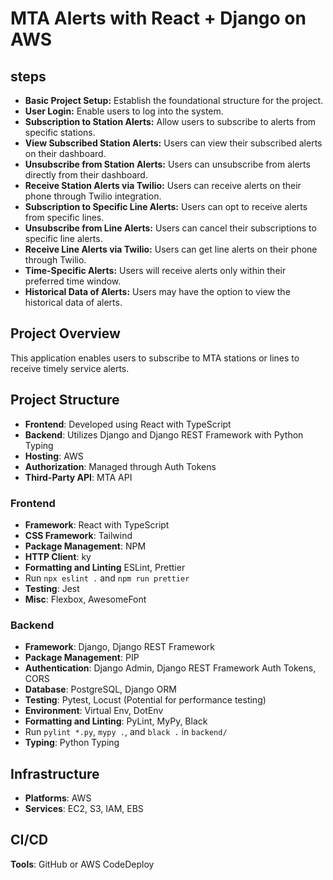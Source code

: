 # MTA Alerts with React + Django on AWS

## steps

- **Basic Project Setup:** Establish the foundational structure for the project.
- **User Login:** Enable users to log into the system.
- **Subscription to Station Alerts:** Allow users to subscribe to alerts from specific stations.
- **View Subscribed Station Alerts:** Users can view their subscribed alerts on their dashboard.
- **Unsubscribe from  Station Alerts:** Users can unsubscribe from alerts directly from their dashboard.
- **Receive Station Alerts via Twilio:** Users can receive alerts on their phone through Twilio integration.
- **Subscription to Specific Line Alerts:** Users can opt to receive alerts from specific lines.
- **Unsubscribe from Line Alerts:** Users can cancel their subscriptions to specific line alerts.
- **Receive Line Alerts via Twilio:** Users can get line alerts on their phone through Twilio.
- **Time-Specific Alerts:** Users will receive alerts only within their preferred time window.
- **Historical Data of Alerts:** Users may have the option to view the historical data of alerts. 

## Project Overview 
This application enables users to subscribe to MTA stations or lines to receive timely service alerts.


## Project Structure

- **Frontend**: Developed using React with TypeScript
- **Backend**: Utilizes Django and Django REST Framework with Python Typing
- **Hosting**: AWS
- **Authorization**: Managed through Auth Tokens
- **Third-Party API**: MTA API

### Frontend

- **Framework**: React with TypeScript
- **CSS Framework**: Tailwind
- **Package Management**: NPM
- **HTTP Client**: ky
- **Formatting and Linting** ESLint, Prettier
- Run `npx eslint .` and `npm run prettier`
- **Testing**: Jest
- **Misc**: Flexbox, AwesomeFont

### Backend 

- **Framework**: Django, Django REST Framework
- **Package Management**: PIP
- **Authentication**: Django Admin, Django REST Framework Auth Tokens, CORS
- **Database**: PostgreSQL, Django ORM
- **Testing**: Pytest, Locust (Potential for performance testing)
- **Environment**: Virtual Env, DotEnv
- **Formatting and Linting**: PyLint, MyPy, Black
- Run `pylint *.py`, `mypy .`, and `black .` in `backend/`
- **Typing**: Python Typing


## Infrastructure 

- **Platforms**: AWS
- **Services**: EC2, S3, IAM, EBS

## CI/CD
 **Tools**: GitHub or AWS CodeDeploy
